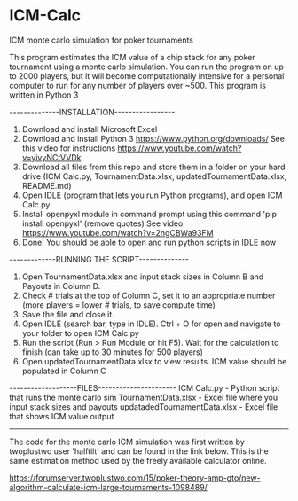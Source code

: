 # ICM-Calc
ICM monte carlo simulation for poker tournaments

This program estimates the ICM value of a chip stack for any poker tournament using a monte carlo simulation. 
You can run the program on up to 2000 players, but it will become computationally intensive for a 
personal computer to run for any number of players over ~500. 
This program is written in Python 3


--------------INSTALLATION-----------------
1. Download and install Microsoft Excel
2. Download and install Python 3 https://www.python.org/downloads/
   See this video for instructions https://www.youtube.com/watch?v=yivyNCtVVDk
3. Download all files from this repo and store them in a folder on your hard drive (ICM Calc.py, TournamentData.xlsx,
   updatedTournamentData.xlsx, README.md)
4. Open IDLE (program that lets you run Python programs), and open ICM Calc.py.
5. Install openpyxl module in command prompt using this command 'pip install openpyxl' (remove quotes)
     See video https://www.youtube.com/watch?v=2ngCBWa93FM
6. Done! You should be able to open and run python scripts in IDLE now


-------------RUNNING THE SCRIPT--------------
1. Open TournamentData.xlsx and input stack sizes in Column B and Payouts in Column D.
2. Check # trials at the top of Column C, set it to an appropriate number (more players = lower # trials, to save compute time)
3. Save the file and close it.
4. Open IDLE (search bar, type in IDLE). Ctrl + O for open and navigate to your folder to open ICM Calc.py
5. Run the script (Run > Run Module or hit F5). Wait for the calculation to finish (can take up to 30 minutes for 500 players)
6. Open updatedTournamentData.xlsx to view results. ICM value should be populated in Column C


-------------------FILES----------------------
ICM Calc.py - Python script that runs the monte carlo sim
TournamentData.xlsx - Excel file where you input stack sizes and payouts
updatadedTournamentData.xlsx - Excel file that shows ICM value output





*****************************************************************************************************************
The code for the monte carlo ICM simulation was first written by twoplustwo user 'halftilt' and can be found in 
the link below. This is the same estimation method used by the freely available calculator online. 

https://forumserver.twoplustwo.com/15/poker-theory-amp-gto/new-algorithm-calculate-icm-large-tournaments-1098489/
